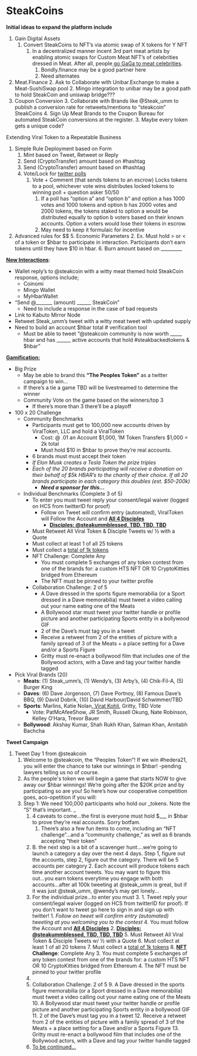 # SteakCoins


**Initial ideas to expand the platform include**



1. Gain Digital Assets
    1. Convert SteakCoins to NFT’s via atomic swap of X tokens for Y NFT
        1. In a decentralized manner incent 3rd part meat artists by enabling atomic swaps for Custom Meat NFT’s of celebrities dressed in Meat. After all, people[ go GaGa to meat celebrities](https://en.wikipedia.org/wiki/Lady_Gaga%27s_meat_dress).
            1. Bondly.finance may be a good partner here
            2. Need alternates
2. Meat.Finance
    2. Ask to Collaborate with Unibar.Exchange to make a Meat-SushiSwap pool
        2. Mingo integration to unibar may be a good path to hold SteakCoin and uniswap bridge???
3. Coupon Conversion
    3. Collaborate with Brands like @Steak_umm to publish a conversion rate for retweets/mentions to “steakcoin” SteakCoins
    4. Sign Up Meat Brands to the Coupon Bureau for automated SteakCoin conversions at the register.
        3. Maybe every token gets a unique code?

Extending Viral Token to a Repeatable Business



1. Simple Rule Deployment based on Form
    1. Mint based on Tweet, Retweet or Reply
    2. Send (CryptoTransfer) amount based on #hashtag
    3. Send (CryptoTransfer) amount based on #hashtag
    4. Vote/Lock for [twitter polls](https://developer.twitter.com/en/docs/twitter-api/data-dictionary/object-model/poll)
        1. Vote + Comment (that sends tokens to an escrow) Locks tokens to a pool, whichever vote wins distributes locked tokens to winning poll + question asker 50/50
            1. If a poll has “option a” and “option b” and option a has 1000 votes and 1000 tokens and option b has 2000 votes and 2000 tokens, the tokens staked to option a would be distributed equally to option b voters based on their known accounts. Option a voters would lose their tokens in escrow.
            2. May need to keep it formulaic for incentive
2. Advanced rules for $$
    5. Economic Parameters
        2. Ex. Must hold > or &lt; of a token or $hbar to participate in interaction. Participants don’t earn tokens until they have $10 in hbar.
    6. Burn amount based on _________

**<span style="text-decoration:underline;">New Interactions</span>**:



*   Wallet reply’s to @steakcoin with a witty meat themed hold SteakCoin response, options include;
    *   Coinomi 
    *   Mingo Wallet
    *   MyHbarWallet
*   “Send @_______  (amount) ______ SteakCoin”
    *   Need to include a response in the case of bad requests
*   Link to Kabuto Mirror Node
*   Retweet Steak_umm’s tweet with a witty meat tweet with updated supply
*   Need to build an account $hbar total # verification tool
    *   Must be able to tweet “@steakcoin community is now worth _____ hbar and has ______ active accounts that hold #steakbackedtokens & $hbar”

**<span style="text-decoration:underline;">Gamification:</span>**



*   Big Prize 
    *   May be able to brand this **“The Peoples Token”** as a twitter campaign to win...
    *   If there’s a tie a game TBD will be livestreamed to determine the winner
    *   Community Vote on the game based on the winners/top 3
        *   If there’s more than 3 there’ll be a playoff
*   100 x 20 Challenge
    *   Community Benchmarks
        *   Participants must get to 100,000 new accounts driven by ViralToken, LLC and hold a ViralToken
            *   Cost: @ .01 an Account $1,000, 1M Token Transfers $1,000 = 2k total
            *   Must hold $10 in $hbar to prove they’re real accounts.
        *   6 brands must must accept their token
        *   _If Elon Musk creates a Tesla Token the prize triples_
        *   _Each of the 20 brands participating will receive a donation on their behalf of $5k HBAR’s to the charity of their choice. If all 20 brands participate in each category this doubles (est. $50-200k)_
            *   **_Need a sponsor for this…_**
    *   Individual Benchmarks (Complete 3 of 5)
        *   To enter you must tweet reply your consent/legal waiver (logged on HCS from twitterID for proof)
            *   Follow on Tweet will confirm entry (automated), ViralToken will Follow the Account and **<span style="text-decoration:underline;">All 4 Disciples</span>**
                *   **<span style="text-decoration:underline;">Disciples: @steakummblessed, TBD, TBD, TBD</span>**
        *   Must Retweet All Viral Token & Disciple Tweets w/ ½ with a Quote
        *   Must collect at least 1 of all 25 tokens 
        *   Must collect a <span style="text-decoration:underline;">total of 1k tokens</span>
        *   NFT Challenge: Complete Any
            *   You must complete 5 exchanges of any token contest from one of the brands for: a custom HTS NFT OR 10 CryptoKitties bridged from Ethereum
            *   The NFT must be pinned to your twitter profile
        *   Collaboration Challenge: 2 of 5
            *   A Dave dressed in the sports figure memorabilia (or a Sport dressed in a Dave memorabilia) must tweet a video calling out your name eating one of the Meats
            *   A Bollywood star must tweet your twitter handle or profile picture and another participating Sports entity in a bollywood GIF 
            *   2 of the Dave’s must tag you in a tweet
            *   Receive a retweet from 2 of the entities of picture with a family spread of 3 of the Meats + a place setting for a Dave and/or a Sports Figure
            *   Gritty must re-enact a bollywood film that includes one of the Bollywood actors, with a Dave and tag your twitter handle tagged
*   Pick Viral Brands (20)
    *   **Meats**: (1) Steak_umm’s, (1) Wendy’s, (3) Arby’s, (4) Chik-Fil-A, (5) Burger King
    *   **Daves**: (6) Dave Jorgenson, (7) Dave Portnoy, (8) Famous Dave’s BBQ, (9) David Dobrik, (10) David Harbour/David Schwimmer/TBD
    *   **Sports**: Marlins, Katie Nolan,[ Virat Kohli](https://en.wikipedia.org/wiki/Virat_Kohli), Gritty, TBD Vote
        *   Vote: PatMcAfeeShow, JR Smith, Russell Okung, Nate Robinson, Kelley O’Hara, Trevor Bauer
    *   **Bollywood**: Akshay Kumar, Shah Rukh Khan, Salman Khan, Amitabh Bachcha

**Tweet Campaign**



1. Tweet Day 1 from @steakcoin
    1. Welcome to @steakcoin, the “Peoples Token”! If we win #hedera21, you will enter the chance to take our winnings in $hbar! -pending lawyers telling us no of course.
    2. As the people's token we will begin a game that starts NOW to give away our $hbar winnings! We’re going after the $20K prize and by participating so are you! So here’s how our cooperative competition goes, aco-opetition if you will: 
    3. Step 1: We need 100,000 participants who hold our _tokens. Note the “S” that’s important. _
        1. 4 caveats to come…the first is everyone must hold $___ in $hbar to prove they’re real accounts. Sorry botfam. 
            1. There’s also a few fun items to come, including an “NFT challenge”...and a “community challenge,” as well as 6 brands accepting “their token”
        2. B. the next step is a bit of a scavenger hunt….we’re going to launch a category a day over the next 4 days. Step 1, figure out the accounts, step 2, figure out the category. There will be 5 accounts per category
            2. Each account will produce tokens each time another account tweets. You may want to figure this out...you earn tokens everytime you engage with both accounts...after all 100k tweeting at @steak_umm is great, but if it was just @steak_umm, @wendy’s may get lonely…
        3. For the individual prize...to enter you must 
            3. 1. Tweet reply your consent/legal waiver (logged on HCS from twitterID for proof). If you don’t want to tweet go here to sign in and sign up with twitter!
                1. _Follow on tweet will confirm entry (automated) tweeting at you welcoming you to the contest_
            4. You must follow the Account and **<span style="text-decoration:underline;">All 4 Disciples</span>**
                2. **<span style="text-decoration:underline;">Disciples: @steakummblessed, TBD, TBD, TBD</span>**
            5. Must Retweet All Viral Token & Disciple Tweets w/ ½ with a Quote
            6. Must collect at least 1 of all 20 tokens 
            7. Must collect a <span style="text-decoration:underline;">total of 1k tokens</span>
            8. **[NFT](https://en.wikipedia.org/wiki/Non-fungible_token) Challenge**: Complete Any
                3. You must complete 5 exchanges of any token contest from one of the brands for: a custom HTS NFT OR 10 CryptoKitties bridged from Ethereum
                4. The NFT must be pinned to your twitter profile
        4. 
        5. Collaboration Challenge: 2 of 5
            9. A Dave dressed in the sports figure memorabilia (or a Sport dressed in a Dave memorabilia) must tweet a video calling out your name eating one of the Meats
            10. A Bollywood star must tweet your twitter handle or profile picture and another participating Sports entity in a bollywood GIF 
            11. 2 of the Dave’s must tag you in a tweet
            12. Receive a retweet from 2 of the entities of picture with a family spread of 3 of the Meats + a place setting for a Dave and/or a Sports Figure
            13. Gritty must re-enact a bollywood film that includes one of the Bollywood actors, with a Dave and tag your twitter handle tagged
        6. <span style="text-decoration:underline;">To be continued...</span>
